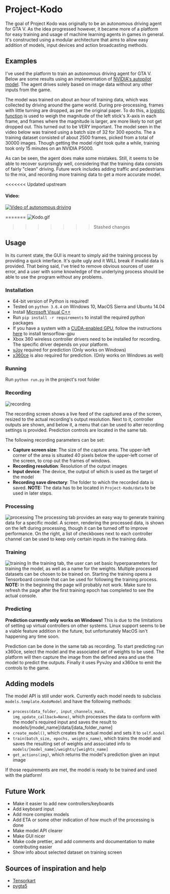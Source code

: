 # Project-Kodo
The goal of Project Kodo was originally to be an autonomous driving agent for GTA V. As the idea progressed however, it became more of a platform for easy training and usage of machine learning agents in games in general. It's constructed using a modular architecture that aims to allow easy addition of models, input devices and action broadcasting methods.


## Examples
I've used the platform to train an autonomous driving agent for GTA V. Below are some results using an implementation of [NVIDIA's autopilot model](https://arxiv.org/pdf/1604.07316.pdf). The agent drives solely based on image data without any other inputs from the game.

The model was trained on about an hour of training data, which was collected by driving around the game world. During pre-processing, frames with little turning are dropped, as per the original paper. To do this, a [logistic function](https://www.wolframalpha.com/input/?i=(1+%2F+(+1+%2B+exp(-15*(x+-+0.4)))),+plot+from+0+to+1) is used to weigh the magnitude of the left stick's X-axis in each frame, and frames where the magnitude is larger, are more likely to not get dropped out. This turned out to be VERY important. The model seen in the video below was trained using a batch size of 32 for 300 epochs. The a training dataset consisted of about 2500 frames, picked from a total of 30000 images. Though getting the model right took quite a while, training took only 15 minutes on an NVIDIA P5000.

As can be seen, the agent does make some mistakes. Still, it seems to be able to recover surprisingly well, considering that the training data consists of fairly "clean" driving. Future work includes adding traffic and pedestrians to the mix, and recording more training data to get a more accurate model.
 
<<<<<<< Updated upstream
 #### Video:
[![Video of autonomous driving](https://img.youtube.com/vi/hISzqO2uPwo/0.jpg)](https://www.youtube.com/watch?v=hISzqO2uPwo)

=======
![Kodo.gif](screenshots/kodo.gif)
>>>>>>> Stashed changes

## Usage
In its current state, the GUI is meant to simply aid the training process by providing a quick interface. It's quite ugly and it WILL break if invalid data is provided. That being said, I've tried to remove obvious sources of user error, and a user with some knowledge of the underlying process should be able to use the program without any problems.


### Installation
- 64-bit version of Python is required!
- Tested on `python 3.6.4` on Windows 10, MacOS Sierra and Ubuntu 14.04
- Install [Microsoft Visual C++](http://landinghub.visualstudio.com/visual-cpp-build-tools)
- Run `pip install -r requirements` to install the required python packages
- If you have a system with a [CUDA-enabled GPU](https://developer.nvidia.com/cuda-gpus), follow the instructions [here](https://www.tensorflow.org/install/) to install tensorflow-gpu
- Xbox 360 wireless controller drivers need to be installed for recording. The specific driver depends on your platform.
- [vJoy](http://vjoystick.sourceforge.net) required for prediction (Only works on Windows)
- [x360ce](http://www.x360ce.com) is also required for prediction. (Only works on Windows as well)


### Running
Run `python run.py` in the project's root folder


### Recording

![recording](/screenshots/recording.png?raw=true)

The recording screen shows a live feed of the captured area of the screen, resized to the actual recording's output resolution. Next to it, controller outputs are shown, and below it, a menu that can be used to alter recording settings is provided. Prediction controls are located in the same tab.

The following recording parameters can be set:
- **Capture screen size**: The size of the capture area. The upper-left corner of the area is situated 40 pixels below the upper-left corner of the screen, to crop out the frames of windows.
- **Recording resolution**: Resolution of the output images
- **Input device**: The device, the output of which is used as the target of the model
- **Recording save directory**: The folder to which the recorded data is saved. **NOTE:** The data has to be located in `Project-Kodo/data` to be used in later steps.



### Processing
![processing](/screenshots/processing.png?raw=true)
The processing tab provides an easy way to generate training data for a specific model. A screen, rendering the processed data, is shown on the left during processing, though it can be turned off to improve performance. On the right, a list of checkboxes next to each controller channel can be used to keep only certain inputs in the training data.



### Training
![training](/screenshots/training.png?raw=true)
In the training tab, the user can set basic hyperparameters for training the model, as well as a name for the weights. Multiple processed datasets can be chosen to be trained on. Starting the training opens a Tensorboard console that can be used for following the training process. **NOTE:** In the beginning the page will probably not work. Make sure to refresh the page after the first training epoch has completed to see the actual console.



### Predicting
**Prediction currently only works on Windows!** This is due to the limitations of setting up virtual controllers on other systems. Linux support seems to be a viable feature addition in the future, but unfortunately MacOS isn't happening any time soon.

Prediction can be done in the same tab as recording. To start predicting run x360ce, select the model and the associated set of weights to be used. The platform will then capture the image from the defined area and use the model to predict the outputs. Finally it uses PyvJoy and x360ce to emit the controls to the game.



## Adding models
The model API is still under work. Currently each model needs to subclass `models.template.KodoModel` and have the following methods:

- `process(data_folder, input_channels_mask, img_update_callback=None)`, which processes the data to conform with the model's required input and saves the result to models/[model_name]/data/[data_folder_name]
- `create_model()`, which creates the actual model and sets it to `self.model`
- `train(batch_size, epochs, weights_name)`, which trains the model and saves the resulting set of weights and associated info to `models/[model_name]/weights/[weights_name]`
- `get_actions(img)`, which returns the model's prediction given an input image

If those requirements are met, the model is ready to be trained and used with the platform!



## Future Work
- Make it easier to add new controllers/keyboards
- Add keyboard input
- Add more complex models
- Add ETA or some other indication of how much of the processing is done
- Make model API clearer
- Make GUI nicer
- Make code prettier, and add comments and documentation to make contributing easier
- Show info about selected dataset on training screen

## Sources of inspiration and help
- [Tensorkart](https://github.com/kevinhughes27/TensorKart)
- [pygta5](https://github.com/Sentdex/pygta5)




